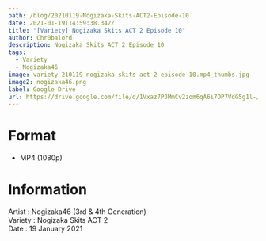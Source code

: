 ```yaml
---
path: /blog/20210119-Nogizaka-Skits-ACT2-Episode-10
date: 2021-01-19T14:59:38.342Z
title: "[Variety] Nogizaka Skits ACT 2 Episode 10"
author: Chr0balord
description: Nogizaka Skits ACT 2 Episode 10
tags:
  - Variety
  - Nogizaka46
image: variety-210119-nogizaka-skits-act-2-episode-10.mp4_thumbs.jpg
image2: nogizaka46.png
label: Google Drive
url: https://drive.google.com/file/d/1Vxaz7PJMmCv2zom6qA6i7OP7VdG5g1l-/view?usp=sharing
---
```

# Format

* MP4 (1080p)

# Information

Artist : Nogizaka46 (3rd & 4th Generation) <br>
Variety : Nogizaka Skits ACT 2\
Date : 19 January 2021